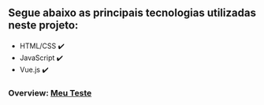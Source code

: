 
## Segue abaixo as principais tecnologias utilizadas neste projeto:
<div style="margin-top: 20px">
    <ul>
        <li>
            HTML/CSS ✔️
        </li>
        <li>
            JavaScript ✔️
        </li>
        <li>
            Vue.js ✔️
        </li>
    </ul>
</div>

### Overview: <a href="https://techno-vue-anderson.netlify.app/">Meu Teste<a>
